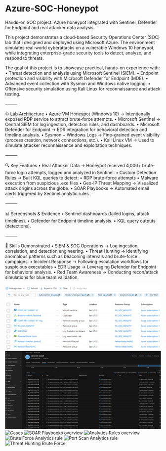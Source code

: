 # Azure-SOC-Honeypot
Hands-on SOC project: Azure honeypot integrated with Sentinel, Defender for Endpoint and real attacker data analysis.

This project demonstrates a cloud-based Security Operations Center (SOC) lab that I designed and deployed using Microsoft Azure. The environment simulates real-world cyberattacks on a vulnerable Windows 10 honeypot, while integrating enterprise-grade security tools to detect, analyze, and respond to threats.

The goal of this project is to showcase practical, hands-on experience with:
	•	Threat detection and analysis using Microsoft Sentinel (SIEM).
	•	Endpoint protection and visibility with Microsoft Defender for Endpoint (MDE).
	•	Advanced event collection with Sysmon and Windows native logging.
	•	Offensive security simulation using Kali Linux for reconnaissance and attack testing.

⸻

⚙️ Lab Architecture
	•	Azure VM Honeypot (Windows 10) → Intentionally exposed RDP service to attract brute-force attempts.
	•	Microsoft Sentinel → Central SIEM for log ingestion, detection rules, and dashboards.
	•	Microsoft Defender for Endpoint → EDR integration for behavioral detection and timeline analysis.
	•	Sysmon + Windows Logs → Fine-grained event visibility (process creation, network connections, etc.).
	•	Kali Linux VM → Used to simulate attacker reconnaissance and exploitation techniques.

⸻

🔍 Key Features
	•	Real Attacker Data → Honeypot received 4,000+ brute-force login attempts, logged and analyzed in Sentinel.
	•	Custom Detection Rules → Built KQL queries to detect:
	•	RDP brute-force attempts
	•	Malware execution from suspicious .exe files
	•	Geo-IP Threat Mapping → Visualized attack origins across the globe.
	•	SOAR Playbooks → Automated email alerts triggered by Sentinel analytic rules.

⸻

📊 Screenshots & Evidence
	•	Sentinel dashboards (failed logins, attack timelines).
	•	Defender for Endpoint timeline analysis.
	•	KQL query outputs (detections).

⸻

🚀 Skills Demonstrated
	•	SIEM & SOC Operations → Log ingestion, correlation, and detection engineering.
	•	Threat Hunting → Identifying anomalous patterns such as beaconing intervals and brute-force campaigns.
	•	Incident Response → Following escalation workflows for suspicious executables 
	•	EDR Usage → Leveraging Defender for Endpoint for behavioral analysis.
	•	Red Team Awareness → Conducting recon/attack simulations for blue team validation.
 
![Azure Environment overview](Screenshot%202025-08-18%20231533.png)
![Defender EDR Timeline](Screenshot%202025-08-18%20232223.png)
![Cases](Screenshot%202025-08-1820232245.png)
![SOAR Playbooks overview](Screenshot20%2025-08-1820%232408.png)
![Analytics Rules overview](Screenshot20%2025-08-1820%232606.png)
![Brute Force Analytics rule](Screenshot20%2025-08-1820%232624.png)
![Port Scan Analytics rule](Screenshot20%2025-08-1820%232636.png)
![Threat Hunting Brute Force](Screenshot20%2025-08-1820%233112.png)
